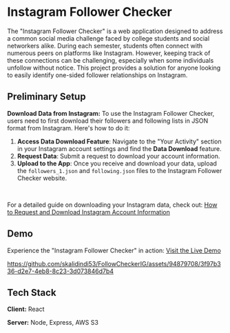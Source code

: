 
# Instagram Follower Checker

The "Instagram Follower Checker" is a web application designed to address a common social media challenge faced by college students and social networkers alike. During each semester, students often connect with numerous peers on platforms like Instagram. However, keeping track of these connections can be challenging, especially when some individuals unfollow without notice. This project provides a solution for anyone looking to easily identify one-sided follower relationships on Instagram.

## Preliminary Setup

**Download Data from Instagram:** To use the Instagram Follower Checker, users need to first download their followers and following lists in JSON format from Instagram. Here's how to do it:

1. **Access Data Download Feature**: Navigate to the "Your Activity" section in your Instagram account settings and find the **Data Download** feature.
2. **Request Data**: Submit a request to download your account information.
3. **Upload to the App**: Once you receive and download your data, upload the `followers_1.json` and `following.json` files to the Instagram Follower Checker website.

&nbsp;

For a detailed guide on downloading your Instagram data, check out: [How to Request and Download Instagram Account Information](https://scribehow.com/shared/How_to_Request_and_Download_Instagram_Account_Information__ZY38O-woQOuxDBIFDRwg-g)
## Demo

Experience the "Instagram Follower Checker" in action: [Visit the Live Demo](https://follow-checker-ig-client.vercel.app/)

https://github.com/skalidindi53/FollowCheckerIG/assets/94879708/3f97b336-d2e7-4eb8-8c23-3d073846d7b4


## Tech Stack

**Client:** React

**Server:** Node, Express, AWS S3

